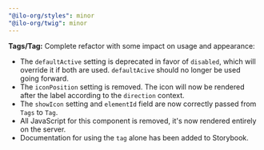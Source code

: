 ```yaml
---
"@ilo-org/styles": minor
"@ilo-org/twig": minor
---
```


**Tags/Tag:** Complete refactor with some impact on usage and appearance:

- The `defaultActive` setting is deprecated in favor of `disabled`, which will override it if both are used. `defaultAcive` should no longer be used going forward.
- The `iconPosition` setting is removed. The icon will now be rendered after the label according to the `direction` context.
- The `showIcon` setting and `elementId` field are now correctly passed from `Tags` to `Tag`.
- All JavaScript for this component is removed, it's now rendered entirely on the server.
- Documentation for using the `tag` alone has been added to Storybook.
